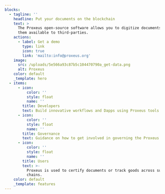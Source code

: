```yaml
---
blocks:
  - tagline: ''
    headline: Put your documents on the blockchain
    text: >
      The Proxeus open-source software allows you to digitize documents and make
      them available to third-parties.
    actions:
      - label: Get a demo
        type: link
        icon: true
        link: 'mailto:info@proxeus.org'
    image:
      src: /uploads/5e566a93c87b5c104470790a_get-data.png
      alt: Proxeus
    color: default
    _template: hero
  - items:
      - icon:
          color: ''
          style: float
          name: ''
        title: Developers
        text: Build innovative workflows and Dapps using Proxeus tools.
      - icon:
          color: ''
          style: float
          name: ''
        title: Governance
        text: Guidance on how to get involved in governing the Proxeus project.
      - icon:
          color: ''
          style: float
          name: ''
        title: Users
        text: >-
          Proxeus is used to certify documents or track goods across supply
          chains.
    color: default
    _template: features
---
```



